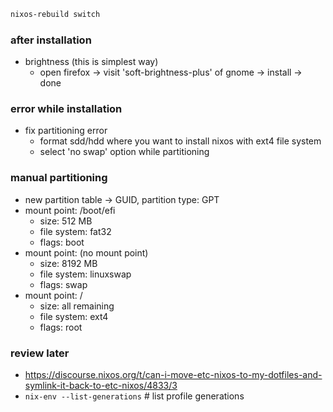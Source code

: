 ```bash
nixos-rebuild switch
```

### after installation
- brightness (this is simplest way)
    - open firefox -> visit 'soft-brightness-plus' of gnome -> install -> done

### error while installation
- fix partitioning error
    - format sdd/hdd where you want to install nixos with ext4 file system
    - select 'no swap' option while partitioning

### manual partitioning
- new partition table -> GUID, partition type: GPT
- mount point: /boot/efi
    - size: 512 MB
    - file system: fat32
    - flags: boot
- mount point: (no mount point)
    - size: 8192 MB
    - file system: linuxswap
    - flags: swap
- mount point: /
    - size: all remaining
    - file system: ext4
    - flags: root



### review later
- https://discourse.nixos.org/t/can-i-move-etc-nixos-to-my-dotfiles-and-symlink-it-back-to-etc-nixos/4833/3
- `nix-env --list-generations`   # list profile generations
